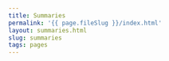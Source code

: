 ```yaml
---
title: Summaries
permalink: '{{ page.fileSlug }}/index.html'
layout: summaries.html
slug: summaries
tags: pages
---
```



